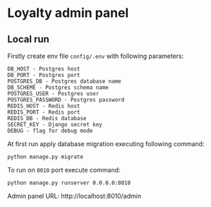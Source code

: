# Loyalty admin panel

## Local run
Firstly create env file `config/.env` with following parameters:
```dotenv
DB_HOST - Postgres host
DB_PORT - Postgres port
POSTGRES_DB - Postgres database name
DB_SCHEME - Postgres schema name
POSTGRES_USER - Postgres user
POSTGRES_PASSWORD - Postgres password
REDIS_HOST - Redis host
REDIS_PORT - Redis port
REDIS_DB - Redis database
SECRET_KEY - Django secret key
DEBUG - flag for debug mode
```

At first run apply database migration executing following command:

```shell
python manage.py migrate
```

To run on `8010` port execute command:

```shell
python manage.py runserver 0.0.0.0:8010
```

Admin panel URL: http://localhost:8010/admin
